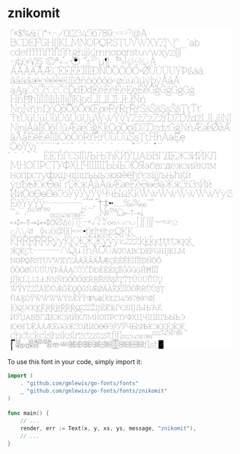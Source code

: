 # znikomit

![znikomit](znikomit.png)

To use this font in your code, simply import it:

```go
import (
	. "github.com/gmlewis/go-fonts/fonts"
	_ "github.com/gmlewis/go-fonts/fonts/znikomit"
)

func main() {
	// ...
	render, err := Text(x, y, xs, ys, message, "znikomit"),
	// ...
}
```
